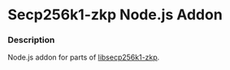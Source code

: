 # Secp256k1-zkp Node.js Addon

### Description
Node.js addon for parts of [libsecp256k1-zkp](https://github.com/NicolasFlamel1/secp256k1-zkp).
